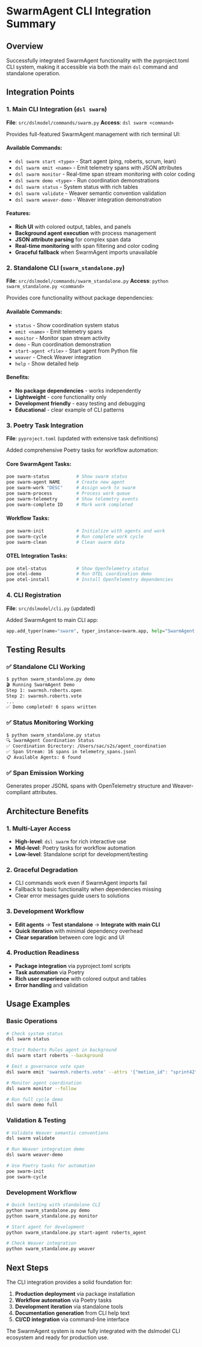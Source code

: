 # SwarmAgent CLI Integration Summary

## Overview

Successfully integrated SwarmAgent functionality with the pyproject.toml CLI system, making it accessible via both the main `dsl` command and standalone operation.

## Integration Points

### 1. Main CLI Integration (`dsl swarm`)

**File**: `src/dslmodel/commands/swarm.py`
**Access**: `dsl swarm <command>`

Provides full-featured SwarmAgent management with rich terminal UI:

#### Available Commands:
- `dsl swarm start <type>` - Start agent (ping, roberts, scrum, lean)
- `dsl swarm emit <name>` - Emit telemetry spans with JSON attributes
- `dsl swarm monitor` - Real-time span stream monitoring with color coding
- `dsl swarm demo <type>` - Run coordination demonstrations
- `dsl swarm status` - System status with rich tables
- `dsl swarm validate` - Weaver semantic convention validation
- `dsl swarm weaver-demo` - Weaver integration demonstration

#### Features:
- **Rich UI** with colored output, tables, and panels
- **Background agent execution** with process management
- **JSON attribute parsing** for complex span data
- **Real-time monitoring** with span filtering and color coding
- **Graceful fallback** when SwarmAgent imports unavailable

### 2. Standalone CLI (`swarm_standalone.py`)

**File**: `src/dslmodel/commands/swarm_standalone.py`
**Access**: `python swarm_standalone.py <command>`

Provides core functionality without package dependencies:

#### Available Commands:
- `status` - Show coordination system status
- `emit <name>` - Emit telemetry spans
- `monitor` - Monitor span stream activity
- `demo` - Run coordination demonstration
- `start-agent <file>` - Start agent from Python file
- `weaver` - Check Weaver integration
- `help` - Show detailed help

#### Benefits:
- **No package dependencies** - works independently
- **Lightweight** - core functionality only
- **Development friendly** - easy testing and debugging
- **Educational** - clear example of CLI patterns

### 3. Poetry Task Integration

**File**: `pyproject.toml` (updated with extensive task definitions)

Added comprehensive Poetry tasks for workflow automation:

#### Core SwarmAgent Tasks:
```bash
poe swarm-status          # Show swarm status
poe swarm-agent NAME      # Create new agent
poe swarm-work "DESC"     # Assign work to swarm
poe swarm-process         # Process work queue
poe swarm-telemetry       # Show telemetry events
poe swarm-complete ID     # Mark work completed
```

#### Workflow Tasks:
```bash
poe swarm-init            # Initialize with agents and work
poe swarm-cycle           # Run complete work cycle
poe swarm-clean           # Clean swarm data
```

#### OTEL Integration Tasks:
```bash
poe otel-status           # Show OpenTelemetry status
poe otel-demo             # Run OTEL coordination demo
poe otel-install          # Install OpenTelemetry dependencies
```

### 4. CLI Registration

**File**: `src/dslmodel/cli.py` (updated)

Added SwarmAgent to main CLI app:
```python
app.add_typer(name="swarm", typer_instance=swarm.app, help="SwarmAgent coordination and management")
```

## Testing Results

### ✅ Standalone CLI Working
```bash
$ python swarm_standalone.py demo
🎬 Running SwarmAgent Demo
Step 1: swarmsh.roberts.open
Step 2: swarmsh.roberts.vote
...
✅ Demo completed! 6 spans written
```

### ✅ Status Monitoring Working
```bash
$ python swarm_standalone.py status
🔍 SwarmAgent Coordination Status
✅ Coordination Directory: /Users/sac/s2s/agent_coordination
✅ Span Stream: 16 spans in telemetry_spans.jsonl
📋 Available Agents: 6 found
```

### ✅ Span Emission Working
Generates proper JSONL spans with OpenTelemetry structure and Weaver-compliant attributes.

## Architecture Benefits

### 1. Multi-Layer Access
- **High-level**: `dsl swarm` for rich interactive use
- **Mid-level**: Poetry tasks for workflow automation
- **Low-level**: Standalone script for development/testing

### 2. Graceful Degradation
- CLI commands work even if SwarmAgent imports fail
- Fallback to basic functionality when dependencies missing
- Clear error messages guide users to solutions

### 3. Development Workflow
- **Edit agents** → **Test standalone** → **Integrate with main CLI**
- **Quick iteration** with minimal dependency overhead
- **Clear separation** between core logic and UI

### 4. Production Readiness
- **Package integration** via pyproject.toml scripts
- **Task automation** via Poetry
- **Rich user experience** with colored output and tables
- **Error handling** and validation

## Usage Examples

### Basic Operations
```bash
# Check system status
dsl swarm status

# Start Roberts Rules agent in background
dsl swarm start roberts --background

# Emit a governance vote span
dsl swarm emit 'swarmsh.roberts.vote' --attrs '{"motion_id": "sprint42", "voting_method": "ballot"}'

# Monitor agent coordination
dsl swarm monitor --follow

# Run full cycle demo
dsl swarm demo full
```

### Validation & Testing
```bash
# Validate Weaver semantic conventions
dsl swarm validate

# Run Weaver integration demo
dsl swarm weaver-demo

# Use Poetry tasks for automation
poe swarm-init
poe swarm-cycle
```

### Development Workflow
```bash
# Quick testing with standalone CLI
python swarm_standalone.py demo
python swarm_standalone.py monitor

# Start agent for development
python swarm_standalone.py start-agent roberts_agent

# Check Weaver integration
python swarm_standalone.py weaver
```

## Next Steps

The CLI integration provides a solid foundation for:

1. **Production deployment** via package installation
2. **Workflow automation** via Poetry tasks
3. **Development iteration** via standalone tools
4. **Documentation generation** from CLI help text
5. **CI/CD integration** via command-line interface

The SwarmAgent system is now fully integrated with the dslmodel CLI ecosystem and ready for production use.